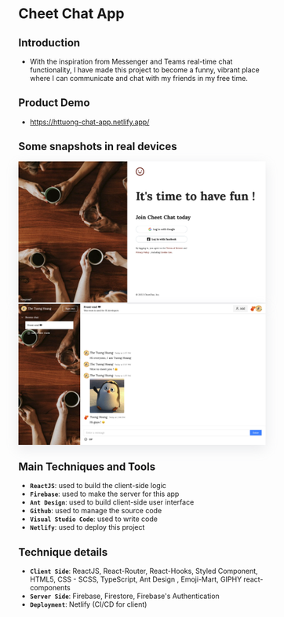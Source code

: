# Cheet Chat App

## Introduction

-   With the inspiration from Messenger and Teams real-time chat functionality, I have made this project to become a funny, vibrant place where I can communicate and chat with my friends in my free time.

## Product Demo

-   https://httuong-chat-app.netlify.app/

## Some snapshots in real devices

<img src="/images/login.png" alt="Login Screen" style='box-shadow: rgba(149, 157, 165, 0.2) 0px 8px 24px;'/>

<img src="/images/chatroom2.png" alt="Chat room" style='box-shadow: rgba(149, 157, 165, 0.2) 0px 8px 24px;' />

## Main Techniques and Tools

-   **`ReactJS`**: used to build the client-side logic
-   **`Firebase`**: used to make the server for this app
-   **`Ant Design`**: used to build client-side user interface
-   **`Github`**: used to manage the source code
-   **`Visual Studio Code`**: used to write code
-   **`Netlify`**: used to deploy this project

## Technique details

-   **`Client Side`**: ReactJS, React-Router, React-Hooks, Styled Component, HTML5, CSS - SCSS, TypeScript, Ant Design , Emoji-Mart, GIPHY react-components
-   **`Server Side`**: Firebase, Firestore, Firebase's Authentication
-   **`Deployment`**: Netlify (CI/CD for client)
